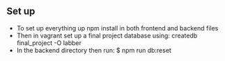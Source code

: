 ## Set up
- To set up everything up npm install in both frontend and backend files
- Then in vagrant set up a final project database using: createdb final_project -O labber
- In the backend directory then run: $ npm run db:reset
  
